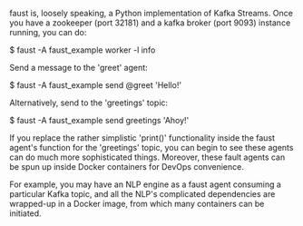 faust is, loosely speaking, a Python implementation of Kafka Streams.
Once you have a zookeeper (port 32181) and a kafka broker (port 9093) 
instance running, you can do:

$ faust -A faust_example worker -l info

Send a message to the 'greet' agent:

$ faust -A faust_example send @greet 'Hello!'

Alternatively, send to the 'greetings' topic:

$ faust -A faust_example send greetings 'Ahoy!'

If you replace the rather simplistic 'print()' functionality inside 
the faust agent's function for the 'greetings' topic, you can begin
to see these agents can do much more sophisticated things.  Moreover,
these fault agents can be spun up inside Docker containers for DevOps
convenience.

For example, you may have an NLP engine as a faust agent consuming a
particular Kafka topic, and all the NLP's complicated dependencies are
wrapped-up in a Docker image, from which many containers can be initiated. 